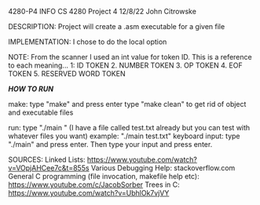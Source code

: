 


4280-P4
INFO
CS 4280
Project 4
12/8/22
John Citrowske


DESCRIPTION:
Project will create a .asm executable for a given file

IMPLEMENTATION:
I chose to do the local option

NOTE:
From the scanner I used an int value for token ID. This is a reference to each meaning...
1: ID TOKEN
2. NUMBER TOKEN
3. OP TOKEN
4. EOF TOKEN
5. RESERVED WORD TOKEN

***HOW TO RUN***

make: type "make" and press enter
type "make clean" to get rid of object and executable files

run: type "./main <filename>"  (I have a file called test.txt already but you can test with whatever files you want)
example: "./main test.txt"
keyboard input: type "./main" and press enter. Then type your input and press enter.

SOURCES:
Linked Lists: https://www.youtube.com/watch?v=VOpjAHCee7c&t=855s
Various Debugging Help: stackoverflow.com
General C programming (file invocation, makefile help etc): https://www.youtube.com/c/JacobSorber
Trees in C: https://www.youtube.com/watch?v=UbhlOk7vjVY



